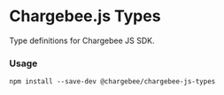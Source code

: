# Chargebee.js Types

Type definitions for Chargebee JS SDK.

### Usage
`npm install --save-dev @chargebee/chargebee-js-types`
